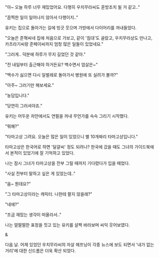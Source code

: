 "아~ 오늘 하루 너무 재밌었어요. 다행히 우치무라씨도 훈방조치 될 거 같고.."

"끔찍한 일이 일어나지 않아서 다행이지.."

유키는 집으로 돌아가는 길에 빙긋 웃으며 가방에서 다이어리를 꺼내들었다.

"오늘은 준혁씨네 집에 처음으로 가보고, 같이 '침대'도 골랐고, 우치무라상도 만나고, 카츠라기씨랑 준페이씨까지 엄청 많은 일들이 있었네요."

"그러게.. 덕분에 하루가 무지 길었던 것 같아."

"전 내일부터 출근해야 하거든요? 백수면서 엄살은~"

"백수가 싫으면 다시 일벌레로 돌아가서 병원에 또 실려가 볼까?"

"아주~ 그러기만 해보세요."

"농담입니다."

"당연히 그러셔야죠."

유키는 어두운 차안에서도 연필을 꺼내 무언가를 슥슥 그리기 시작했다.

"뭐해?"

"타마고상 그려요. 오늘은 많은 일이 있었으니 별 10개짜리 타마고상입니다."

타마고상은 한국어로 하면 '달걀씨' 정도 되려나? 한국에 갔을 때도 그녀의 가이드북에서 본적이 있었기에 잘 기억하고 있었다.

나는 잠시 그녀가 타마고상을 전부 그릴 때까지 기다렸다가 입을 떼었다.

"사실 전부터 말하고 싶은 게 있었는데.."

"음~ 뭔데요?"

"그 타마고상이라는 캐릭터. 나한테 팔지 않을래?"

"네에?"

"조금 재밌는 생각이 떠올라서.."

나는 얼떨떨한 표정을 짓고 있는 유키를 살짝 바라보며 씨익 웃어보였다.

&

다음 날. 어제 있었던 우치무라씨의 자살 헤프닝이 각종 뉴스에 보도 되면서 '내가 없는 거리'에 대한 신드롬은 더욱 확산 되었다.